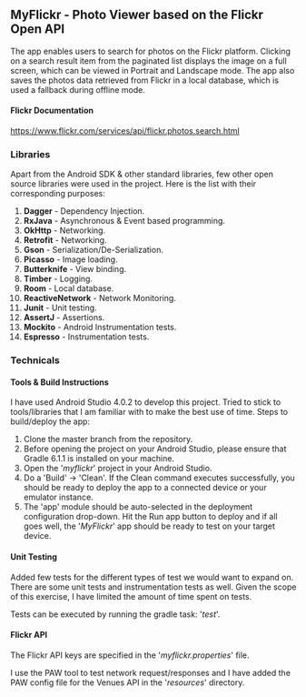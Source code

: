 ## MyFlickr - Photo Viewer based on the Flickr Open API

The app enables users to search for photos on the Flickr platform. Clicking on a search result item from the paginated list displays the image on a full screen, which can be viewed in Portrait and Landscape mode. The app also saves the photos data retrieved from Flickr in a local database, which is used a fallback during offline mode.

#### Flickr Documentation
https://www.flickr.com/services/api/flickr.photos.search.html

### Libraries

Apart from the Android SDK & other standard libraries, few other open source libraries were used in the project. Here is the list with their corresponding purposes:

1. **Dagger** - Dependency Injection.
2. **RxJava** - Asynchronous & Event based programming.
3. **OkHttp** - Networking.
4. **Retrofit** - Networking.
5. **Gson** - Serialization/De-Serialization.
6. **Picasso** - Image loading.
7. **Butterknife** - View binding.
8. **Timber** - Logging.
9. **Room** - Local database.
10. **ReactiveNetwork** - Network Monitoring.
11. **Junit** - Unit testing.
12. **AssertJ** - Assertions.
13. **Mockito** - Android Instrumentation tests.
14. **Espresso** - Instrumentation tests.

### Technicals

#### Tools & Build Instructions

I have used Android Studio 4.0.2 to develop this project. Tried to stick to tools/libraries that I am familiar with to make the best use of time. Steps to build/deploy the app:

  1. Clone the master branch from the repository.
  2. Before opening the project on your Android Studio, please ensure that Gradle 6.1.1 is installed on your machine.
  3. Open the '_myflickr_' project in your Android Studio.
  4. Do a 'Build' -> 'Clean'. If the Clean command executes successfully, you should be ready to deploy the app to a connected device or your emulator instance.
  5. The 'app' module should be auto-selected in the deployment configuration drop-down. Hit the Run app button to deploy and if all goes well, the '_MyFlickr_' app should be ready to test on your target device.

#### Unit Testing

Added few tests for the different types of test we would want to expand on. There are some unit tests and instrumentation tests as well. Given the scope of this exercise, I have limited the amount of time spent on tests.

Tests can be executed by running the gradle task: '_test_'.

#### Flickr API

The Flickr API keys are specified in the '_myflickr.properties_' file.

I use the PAW tool to test network request/responses and I have added the PAW config file for the Venues API in the '_resources_' directory.


